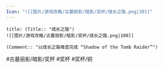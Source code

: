 ```yaml
---
Icon: "![[图片/游戏攻略/古墓丽影/暗影/奖杯/成长之路.png|30]]"
---
```

```ad-common-bronze-trophy
title: (Title:: "成长之路")
![[图片/游戏攻略/古墓丽影/暗影/奖杯/成长之路.png|100]]

(Comment:: "以成长之路难度完成 “Shadow of the Tomb Raider”")
```

#古墓丽影/暗影/奖杯 #奖杯 #奖杯/铜
